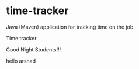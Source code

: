 # time-tracker
Java (Maven) application for tracking time on the job

Time tracker

Good Night Students!!!

hello arshad
